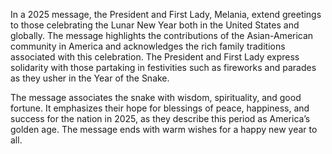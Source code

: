 In a 2025 message, the President and First Lady, Melania, extend greetings to those celebrating the Lunar New Year both in the United States and globally. The message highlights the contributions of the Asian-American community in America and acknowledges the rich family traditions associated with this celebration. The President and First Lady express solidarity with those partaking in festivities such as fireworks and parades as they usher in the Year of the Snake.

The message associates the snake with wisdom, spirituality, and good fortune. It emphasizes their hope for blessings of peace, happiness, and success for the nation in 2025, as they describe this period as America’s golden age. The message ends with warm wishes for a happy new year to all.